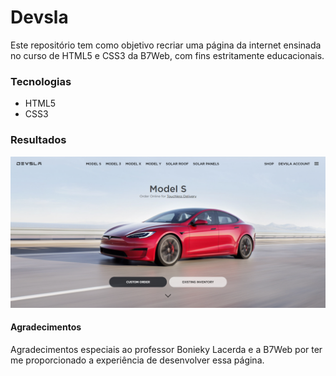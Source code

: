 # Devsla
Este repositório tem como objetivo recriar uma página da internet ensinada no curso de HTML5 e CSS3 da B7Web, com fins estritamente educacionais.

### Tecnologias
- HTML5
- CSS3

### Resultados
![Devsla](https://github.com/devjoaopereira/devsla/blob/main/public/assets/images/devsla.png)

#### Agradecimentos
Agradecimentos especiais ao professor Bonieky Lacerda e a B7Web por ter me proporcionado a experiência de desenvolver essa página.

